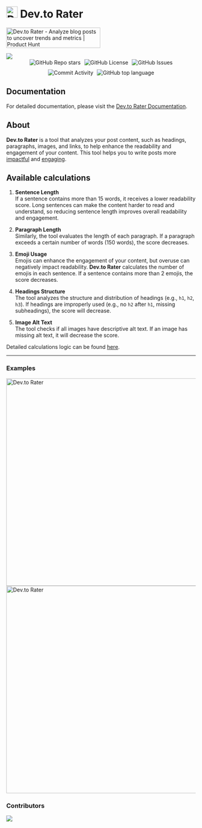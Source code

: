 # <img src="https://github.com/user-attachments/assets/1713e555-fcf3-43fe-acd7-36b52dd6d546" alt="Dev.to Rater" height="30"/> Dev.to Rater 
<a href="https://www.producthunt.com/posts/dev-to-rater-2?embed=true&utm_source=badge-featured&utm_medium=badge&utm_souce=badge-dev&#0045;to&#0045;rater&#0045;2" target="_blank"><img src="https://api.producthunt.com/widgets/embed-image/v1/featured.svg?post_id=873037&theme=light&t=1739440944617" alt="Dev&#0046;to&#0032;Rater - Analyze&#0032;blog&#0032;posts&#0032;to&#0032;uncover&#0032;trends&#0032;and&#0032;metrics | Product Hunt" style="width: 250px; height: 54px;" width="250" height="54" /></a>

<img src="https://i.postimg.cc/bJvBsD5Y/croppedz.png" />
<div style="display: flex; justify-content: center; gap: 10px; flex-wrap: wrap;">
<img src="https://img.shields.io/github/stars/perisicnikola37/dev-to-post-rater" alt="GitHub Repo stars" />
<img src="https://img.shields.io/github/license/perisicnikola37/dev-to-post-rater" alt="GitHub License" />
<img src="https://img.shields.io/github/issues/perisicnikola37/dev-to-post-rater" alt="GitHub Issues" />
<img src="https://img.shields.io/github/commit-activity/m/perisicnikola37/dev-to-post-rater" alt="Commit Activity" />
<img alt="GitHub top language" src="https://img.shields.io/github/languages/top/perisicnikola37/dev-to-rater">
</div>

## Documentation

For detailed documentation, please visit the [Dev.to Rater Documentation](https://docs.dev-to-rater.xyz).

## About

**Dev.to Rater** is a tool that analyzes your post content, such as headings, paragraphs, images, and links, to help enhance the readability and engagement of your content. 
This tool helps you to write posts more <ins>impactful</ins> and <ins>engaging</ins>.

## Available calculations

1. **Sentence Length**  
   If a sentence contains more than 15 words, it receives a lower readability score. Long sentences can make the content harder to read and understand, so reducing sentence length improves overall readability and engagement.

2. **Paragraph Length**  
   Similarly, the tool evaluates the length of each paragraph. If a paragraph exceeds a certain number of words (150 words), the score decreases.

3. **Emoji Usage**  
   Emojis can enhance the engagement of your content, but overuse can negatively impact readability. **Dev.to Rater** calculates the number of emojis in each sentence. If a sentence contains more than 2 emojis, the score decreases.

4. **Headings Structure**  
   The tool analyzes the structure and distribution of headings (e.g., `h1`, `h2`, `h3`). If headings are improperly used (e.g., no `h2` after `h1`, missing subheadings), the score will decrease.

5. **Image Alt Text**  
   The tool checks if all images have descriptive alt text. If an image has missing alt text, it will decrease the score.

Detailed calculations logic can be found [here](https://docs.dev-to-rater.xyz/versions/v2/api-reference/introduction).

<hr/>

### Examples

<img width="550" alt="Dev.to Rater" src="https://github.com/user-attachments/assets/a2e687ec-126b-4e22-94e6-a9d280c0343f" />

<img width="550" alt="Dev.to Rater" src="https://github.com/user-attachments/assets/08a439b4-bd16-4c84-b3e7-59c702aa510b" />


### Contributors

<a href="https://github.com/perisicnikola37/dev-to-rater/graphs/contributors">
  <img src="https://contrib.rocks/image?repo=perisicnikola37/dev-to-rater" />
</a>
